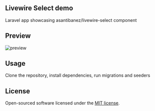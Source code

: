 ## Livewire Select demo

Laravel app showcasing asantibanez/livewire-select component

## Preview

![preview](https://github.com/asantibanez/livewire-select-demo/raw/master/preview.gif)

## Usage

Clone the repository, install dependencies, run migrations and seeders

## License

Open-sourced software licensed under the [MIT license](https://opensource.org/licenses/MIT).
